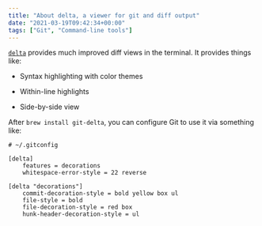 ```yaml
---
title: "About delta, a viewer for git and diff output"
date: "2021-03-19T09:42:34+00:00"
tags: ["Git", "Command-line tools"]
---
```


[`delta`](https://github.com/dandavison/delta) provides much improved diff views
in the terminal. It provides things like:

- Syntax highlighting with color themes

- Within-line highlights

- Side-by-side view

After `brew install git-delta`, you can configure Git to use it via something
like:

```
# ~/.gitconfig

[delta]
    features = decorations
    whitespace-error-style = 22 reverse

[delta "decorations"]
    commit-decoration-style = bold yellow box ul
    file-style = bold
    file-decoration-style = red box
    hunk-header-decoration-style = ul
```

